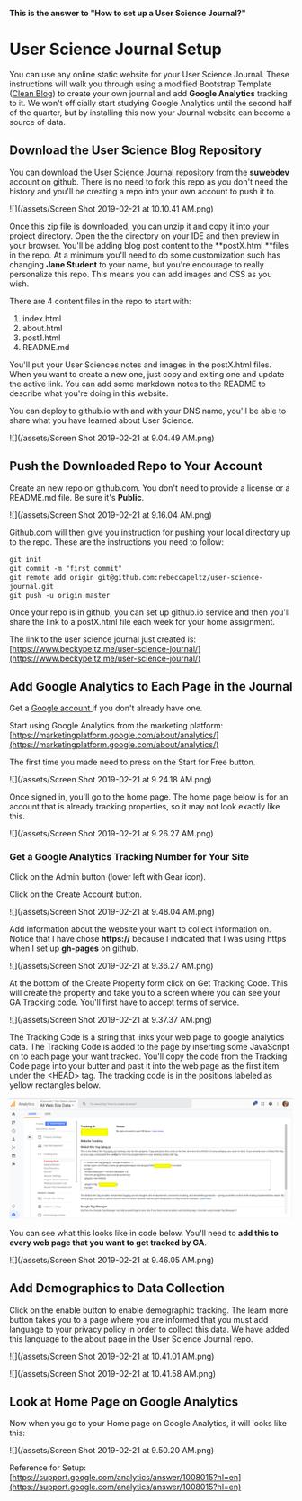**This is the answer to "How to set up a User Science Journal?"**

# User Science Journal Setup

You can use any online static website for your User Science Journal.  These instructions will walk you through using a modified Bootstrap Template \([Clean Blog](https://startbootstrap.com/themes/clean-blog/)\) to create your own journal and add **Google Analytics** tracking to it.  We won't officially start studying Google Analytics until the second half of the quarter, but by installing this now your Journal website can become a source of data.

## Download the User Science Blog Repository

You can download the [User Science Journal repository](https://github.com/suwebdev/user-science-journal) from the **suwebdev** account on github. There is no need to fork this repo as you don't need the history and you'll be creating a repo into your own account to push it to.

![](/assets/Screen Shot 2019-02-21 at 10.10.41 AM.png)

Once this zip file is downloaded, you can unzip it and copy it into your project directory. Open the the directory on your IDE and then preview in your browser.  You'll be adding blog post content to the  **postX.html **files in the repo.  At a minimum you'll need to do some customization such has changing **Jane Student** to your name, but you're encourage to really personalize this repo.  This means you can add images and CSS as you wish.

There are 4 content files in the repo to start with:

1. index.html
2. about.html
3. post1.html
4. README.md

You'll put your User Sciences notes and images in the postX.html files.  When you want to create a new one, just copy and exiting one and update the active link.  You can add some markdown notes to the README to describe what you're doing in this website.

You can deploy to github.io with and with your DNS name, you'll be able to share what you have learned about User Science.

![](/assets/Screen Shot 2019-02-21 at 9.04.49 AM.png)

## Push the Downloaded Repo to Your Account

Create an new repo on github.com. You don't need to provide a license or a README.md file. Be sure it's **Public**.

![](/assets/Screen Shot 2019-02-21 at 9.16.04 AM.png)

Github.com will then give you instruction for pushing your local directory up to the repo.  These are the instructions you need to follow:

```
git init
git commit -m "first commit"
git remote add origin git@github.com:rebeccapeltz/user-science-journal.git
git push -u origin master
```

Once your repo is in github, you  can set up github.io service and then you'll share the link to a postX.html file each week for your home assignment.

The link to the user science journal just created is: [https://www.beckypeltz.me/user-science-journal/](https://www.beckypeltz.me/user-science-journal/)

## Add Google Analytics to Each Page in the Journal

Get a [Google account ](https://support.google.com/mail/answer/56256?hl=en)if you don't already have one.

Start using Google Analytics from the marketing platform: [https://marketingplatform.google.com/about/analytics/](https://marketingplatform.google.com/about/analytics/)

The first time you made need to press on the Start for Free button.

![](/assets/Screen Shot 2019-02-21 at 9.24.18 AM.png)

Once signed in, you'll go to the home page.  The home page below is for an account that is already tracking properties, so it may not look exactly like this.

![](/assets/Screen Shot 2019-02-21 at 9.26.27 AM.png)

### Get a Google Analytics Tracking Number for Your Site

Click on the Admin button \(lower left with Gear icon\).

Click on the Create Account button.

![](/assets/Screen Shot 2019-02-21 at 9.48.04 AM.png)

Add information about the website your want to collect information on.  Notice that I have chose **https://** because I indicated that I was using https when I set up **gh-pages** on github.

![](/assets/Screen Shot 2019-02-21 at 9.36.27 AM.png)

At the bottom of the Create Property form click on Get Tracking Code. This will create the property and take you to a screen where you can see your GA Tracking code.  You'll first have to accept terms of service.

![](/assets/Screen Shot 2019-02-21 at 9.37.37 AM.png)

The Tracking Code is a string that links your web page to google analytics data.  The Tracking Code is added to the page by inserting some JavaScript on to each page your want tracked.  You'll copy the code from the Tracking Code page into your butter and past it into the web page as the first item under the &lt;HEAD&gt; tag.  The tracking code is in the positions labeled as yellow rectangles below.

![](/assets/tracking-code-script.png)

You can see what this looks like in code below.  You'll need to **add this to every web page that you want to get tracked by GA**.

![](/assets/Screen Shot 2019-02-21 at 9.46.05 AM.png)

## Add Demographics to Data Collection

Click on the enable button to enable demographic tracking.  The learn more button takes you to a page where you are informed that you must add language to your privacy policy in order to collect this data.  We have added this language to the about page in the User Science Journal repo. 

![](/assets/Screen Shot 2019-02-21 at 10.41.01 AM.png)

![](/assets/Screen Shot 2019-02-21 at 10.41.58 AM.png)

## Look at Home Page on Google Analytics

Now when you go to your Home page on Google Analytics, it will looks like this:

![](/assets/Screen Shot 2019-02-21 at 9.50.20 AM.png)

Reference for Setup: [https://support.google.com/analytics/answer/1008015?hl=en](https://support.google.com/analytics/answer/1008015?hl=en)

